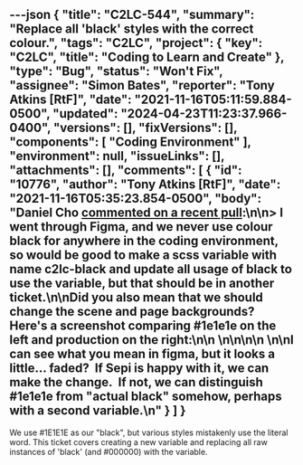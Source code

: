 ---json
{
  "title": "C2LC-544",
  "summary": "Replace all 'black' styles with the correct colour.",
  "tags": "C2LC",
  "project": {
    "key": "C2LC",
    "title": "Coding to Learn and Create"
  },
  "type": "Bug",
  "status": "Won't Fix",
  "assignee": "Simon Bates",
  "reporter": "Tony Atkins [RtF]",
  "date": "2021-11-16T05:11:59.884-0500",
  "updated": "2024-04-23T11:23:37.966-0400",
  "versions": [],
  "fixVersions": [],
  "components": [
    "Coding Environment"
  ],
  "environment": null,
  "issueLinks": [],
  "attachments": [],
  "comments": [
    {
      "id": "10776",
      "author": "Tony Atkins [RtF]",
      "date": "2021-11-16T05:35:23.854-0500",
      "body": "Daniel Cho [commented on a recent pull](https://github.com/codelearncreate/c2lc-coding-environment/pull/294#issuecomment-967185538):\n\n> I went through Figma, and we never use colour black for anywhere in the coding environment, so would be good to make a scss variable with name c2lc-black and update all usage of black to use the variable, but that should be in another ticket.\n\nDid you also mean that we should change the scene and page backgrounds? Here's a screenshot comparing #1e1e1e on the left and production on the right:\n\n \n\n<!-- media: file 4ee83f4a-607a-4dba-ac88-a428a51ececc -->\n\n \n\nI can see what you mean in figma, but it looks a little... faded?  If Sepi is happy with it, we can make the change.  If not, we can distinguish #1e1e1e from \"actual black\" somehow, perhaps with a second variable.\n"
    }
  ]
}
---
We use #1E1E1E as our "black", but various styles mistakenly use the literal word.  This ticket covers creating a new variable and replacing all raw instances of 'black' (and #000000) with the variable.

        